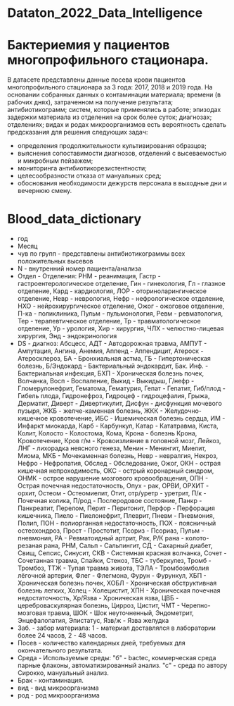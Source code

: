 # Dataton_2022_Data_Intelligence
# Бактериемия у пациентов многопрофильного стационара.
В датасете представлены данные посева крови пациентов многопрофильного стационара за 3 года: 2017, 2018 и 2019 года.
На основании собранных данных о контаминации материала; времени (в рабочих днях), затраченном на получение результата; антибиотикограмм; систем, которые применялись в работе; эпизодах задержки материала из отделения на срок более суток; диагнозах; отделениях; видах и родах микроорганизмов есть вероятность сделать предсказания для решения следующих задач:
- определения продолжительности культивирования образцов;
- выяснения сопоставимости диагнозов, отделений с высеваемостью и микробным пейзажем;
- мониторинга антибиотикорезистентности;
- целесообразности отказа от мануальных сред;
- обоснования необходимости дежурств персонала в выходные дни и вечернюю смену.
# Blood_data_dictionary
- год
- Месяц
- чув по групп - представлены антибиотикограммы всех положительных высевов
- N - внутренний номер пациента/анализа
- Отдел - Отделения: РНМ - реанимация, Гастр - гастроентерологическое отделение, Гин - гинекология, Гл - глазное отделение, Кард - кардиология, ЛОР - оториноларингическое отделение, Невр - неврология, Нефр - нефрологическое отделение, НХО - нейрохирургическое отделение, Ожог - ожоговое отделение, П-ка - поликлиника, Пульм - пульмонология, Ревм - ревматология, Тер - терапевтическое отделение, Тр - травматологическое отделение, Ур - урология, Хир - хирургия, ЧЛХ - челюстно-лицевая хирургия, Энд - эндокринология
- DS - диагноз: Абсцесс, АДТ - Автодорожная травма, АМПУТ - Ампутация, Ангина, Анемия, Аппенд - Аппендицит, Атероск - Атеросклероз, БА - Бронхиальная астма, ГБ - Гипертоническая болезнь, Б/Эндокард - Бактериальный эндокардит, Бак. Инф. - Бактериальная инфекция, БХП - Хроническая болезнь почек, Волчанка, Восп - Воспаление, Выкид - Выкидыш, Г/нефр - Гломерулонефрит, Гематома, Гематурия, Гепат - Гепатит, Гиб/плод - Гибель плода, Гидронефроз, Гидроцеф - гидроцефалия, Грыжа, Дерматит, Диверт - Дивертикулит, Дисфун - дисфункция мочевого пузыря, ЖКБ - желче-каменная болезнь, ЖКК - Желудочно-кишечное кровотечение, ИБС - Ишемическая болезнь сердца, ИМ - Инфаркт миокарда, Карб - Карбункул, Катар - Кататравма, Киста, Колит, Колосто - Колостома, Кома, Крона - болезнь Крона, Кровотечение, Кров г/м - Кровоизлияние в головной мозг, Лейкоз, ЛНГ - лихорадка неясного генеза, Менин - Менингит, Миелит, Миома, МКБ - Мочекаменная болезнь, Невр - невралгия, Некроз, Нефро - Нефропатия, Обслед - Обследование, Ожог, ОКН - острая кишечная непроходимость, ОКС - острый коронарный синдром, ОНМК - острое нарушение мозгового кровообращения, ОПН - Острая почечная недостаточность, Опух - рак, ОРВИ, ОРХИТ - орхит, Остеом - Остеомиелит, Отит, отр/уретр - уретрит, П/к - Почечная колика, П/род - Послеродовое состояние, Панкр - Панкреатит, Перелом, Перит - Перитонит, Перфор - Перфорация кишечника, Пиело - Пиелонефрит, Плеврит, Пневм - Пневмония, Полип, ПОН - полиорганная недостаточность, ПОХ - поясничный остеохондроз, Прост - Простотит, Псориз - Псориаз, Пульм - пневмония, РА - Ревматоидный артрит, Рак, Р/К рана - колото-резаная рана, РНМ, Сальп - Сальпингит, СД - Сахарный диабет, Свищ, Сепсис, Синусит, СКВ - Системная красная волчанка, Сочет - Сочетанная травма, Спайки, Стеноз, ТБС - туберкулез, Тромб - Тромбоз, ТТЖ - Тупая травма живота, ТЭЛА - Тромбоэмболия лёгочной артерии, Флег - Флегмона, Фурун - Фурункул, ХБП - Хроническая болезнь почек, ХОБЛ - Хроническая обструктивная болезнь легких, Холец - Холецистит, ХПН - Хроническая почечная недостаточность, Хр/Язва - Хроническая язва, ЦВБ - цереброваскулярная болезнь, Цирроз, Цистит, ЧМТ - Черепно-мозговая травма, ШОК - Шок неуточненный, Эндометрит, Энцефалопатия, Эпистатус, Язв/ж - Язва желудка
- Заб. - забор материала: 1 - материал доставлялся в лаборатории более 24 часов, 2 - 48 часов.
- Посев - количество календарных дней, требуемых для окончательного результата.  
- Среда - Используемые среды: "б" - bactec, коммерческая среда парные флаконы, автоматизированный анализ. "с" - среда по автору Сирокко, мануальный анализ.
- Брак -  контаминация.
- вид - вид микроорганизма
- род - род микроорганизма
